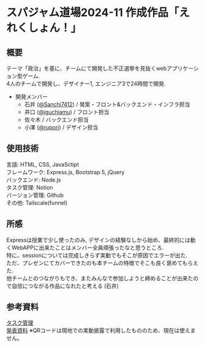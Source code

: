 # スパジャム道場2024-11 作成作品「えれくしょん！」
## 概要
テーマ「政治」を基に、チームにて開発した不正選挙を見抜くwebアプリケーション型ゲーム.  
4人のチームで開発し、デザイナー1, エンジニア3で24時間で開発.
- 開発メンバー
  - 石井 ([@Sanchi7412](https://github.com/Sanchi7412)) / 発案・フロント&バックエンド・インフラ担当
  - 井口 ([@iguchiamu](https://github.com/iguchiamu)) / フロント担当
  - 佐々木 / バックエンド担当
  - 小澤 ([@rupori](https://github.com/rupori)) / デザイン担当  

## 使用技術
言語: HTML, CSS, JavaSctipt  
フレームワーク: Express.js, Bootstrap 5, jQuery  
バックエンド: Node.js  
タスク管理: Notion  
バージョン管理: Github  
その他: Tailscale(funnel)  

## 所感
Expressは授業で少し使ったのみ, デザインの経験なしから始め、最終的には動くWebAPPに出来たことはメンバー全員頑張ったなと思うところ.  
特に、sessionについては完成しきらず実動でもそこが原因でエラーが出た.  
ただ、プレゼンにてカバーできたのも本チームの特徴でそこも良く褒めてもらえた.  
他チームとのつながりもでき、またみんなで参加しようと締めることが出来たので自信につながる作品になれたと考える (石井)

## 参考資料
[タスク管理](https://far-aletopelta-36b.notion.site/1322297b619f80279516e19267584164?v=1322297b619f805b9d67000c91e4c11e)  
[発表資料](https://drive.google.com/file/d/14Mpn-lts1gpgA7tzkqKeoWaMU-j91WbD/view?usp=drive_link)
※QRコードは現地での実動披露で利用したもののため、現在は使えません。
